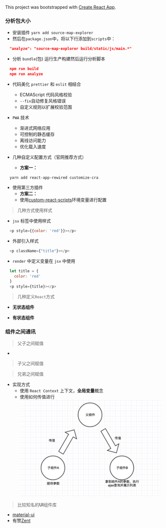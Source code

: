 This project was bootstrapped with [Create React App](https://github.com/facebook/create-react-app).

### 分析包大小

- 安装插件 `yarn add source-map-explorer`
- 然后在`package.json`中，将以下行添加到`scripts`中：

```json
  "analyze": "source-map-explorer build/static/js/main.*"
```

- 分析 `bundle`(包) 运行生产构建然后运行分析脚本

```json
  npm run build
  npm run analyze
```

- 代码美化 `prettier` 和 `eslit` 相结合

  - ECMAScript 代码风格校验
  - `--fix`自动修复风格错误
  - 自定义规则以扩展校验范围

- `PWA` 技术

  - 渐进式网络应用
  - 可控制的静态缓存
  - 离线访问能力
  - 优化载入速度

- 几种自定义配置方式（官网推荐方式）
  - **方案一：** 
  
```
  yarn add react-app-rewired customize-cra
```
- 使用第三方插件
    - **方案二：**
    - 使用[custom-react-scripts](https://custom-react-scripts.netlify.com)环境变量进行配置

> 几种方式使用样式

- `jsx` 标签中使用样式

```js
  <p style={{color: 'red'}}></p>
```

- 外部引入样式

```js
  <p className={"title"}></p>
```

- `render` 中定义变量在 `jsx` 中使用

```js
  let title = {
    color: 'red'
  }
  <p style={title}></p>
```

> 几种定义`React`方式

- **无状态组件**


- **有状态组件**



### 组件之间通讯

> 父子之间赋值

- 

> 子父之间赋值


> 兄弟之间赋值

- 实现方式
  - 使用 `React Context` 上下文，**全局变量**概念
  - 使用如何传值进行
![avatar](/src/assets/images/content.png)


> 比较知名的**UI**组件库

- [material-ui](https://material-ui.com/)
- 有赞[Zent](https://youzan.github.io/zent/zh/guides/install)
